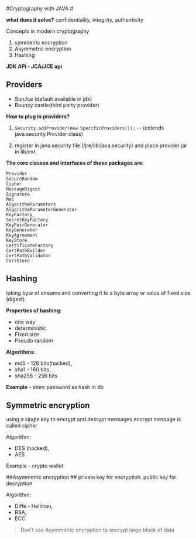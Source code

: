 #Cryptography with JAVA #

**what does it solve?**
confidentiality, integrity, authenticity

Concepts in modern cryptography
1. symmetric encryption
2. Asymmetric encryption
3. Hashing

**JDK APi - JCA/JCE api**

## Providers ##

- SunJce (default available in jdk)
- Bouncy castle(third party provider)

**How to plug in providers?**
1. `Security.addProvider(new SpecificProviders());` -- (extends java.security.Provider class)

2. register in java.security file (/jre/lib/java.security) and place provider jar in lib/ext

**The core classes and interfaces of these packages are:**

	Provider
	SecureRandom
	Cipher
	MessageDigest
	Signature
	Mac
	AlgorithmParameters
	AlgorithmParameterGenerator
	KeyFactory
	SecretKeyFactory
	KeyPairGenerator
	KeyGenerator
	KeyAgreement
	KeyStore
	CertificateFactory
	CertPathBuilder
	CertPathValidator
	CertStore

## Hashing ##
taking byte of streams and converting it to a byte array or value of fixed size (digest)

**Properties of hashing:**
- one way
- deterministic
- Fixed size
- Pseudo random

**Algorithms**: 
* md5 - 128 bits(hacked), 
* sha1 - 160 bits, 
* sha256 - 256 bits

**Example** - store password as hash in db

## Symmetric encryption ##
using a single key to encrypt and decrypt messages
encrypt message is called cipher

Algorithm: 
* DES (hacked), 
* AES

Example - crypto wallet

##Asymmetric encryption ##
private key for encryption. public key for decryption

Algorithm: 
* Diffe - Hellman, 
* RSA, 
* ECC

> Don't use Asymmetric encryption to encrypt large block of data

